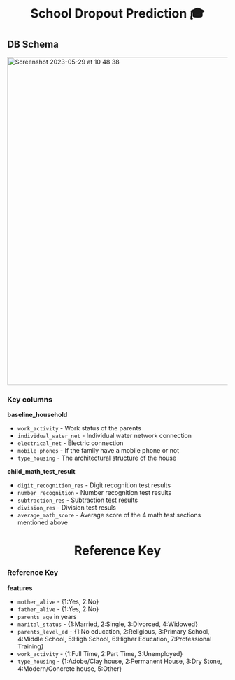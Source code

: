 
<div align="center">
<h1>School Dropout Prediction 🎓</h1>
</div>

## DB Schema
<img width="748" alt="Screenshot 2023-05-29 at 10 48 38" src="https://github.com/neylabelmaachi/schoolpred/assets/37574368/9de5e612-48f2-4d28-8173-f568719d9338">

### Key columns
**baseline_household**
 - `work_activity` - Work status of the parents
 - `individual_water_net` - Individual water network connection
 - `electrical_net` - Electric connection
 - `mobile_phones` - If the family have a mobile phone or not
 - `type_housing` - The architectural structure of the house 

**child_math_test_result**
 - `digit_recognition_res` - Digit recognition test results
 - `number_recognition` - Number recognition test results
 - `subtraction_res` - Subtraction test results
 - `division_res` - Division test resuls
 - `average_math_score` - Average score of the 4 math test sections mentioned above 


<div align="center">
<h1>Reference Key</h1>
</div>

### Reference Key 
**features**
- `mother_alive` - {1:Yes, 2:No}
- `father_alive` - {1:Yes, 2:No}
- `parents_age` in years
- `marital_status` - {1:Married, 2:Single, 3:Divorced, 4:Widowed}
- `parents_level_ed` - {1:No education, 2:Religious, 3:Primary School, 4:Middle School, 5:High School, 6:Higher Education, 7:Professional Training}
- `work_activity` - {1:Full Time, 2:Part Time, 3:Unemployed}
- `type_housing` -  {1:Adobe/Clay house, 2:Permanent House, 3:Dry Stone, 4:Modern/Concrete house, 5:Other}
